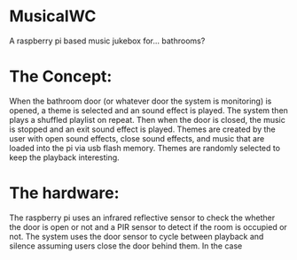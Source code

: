 # MusicalWC

A raspberry pi based music jukebox for... bathrooms?

# The Concept:
When the bathroom door (or whatever door the system is monitoring) is opened, a theme is selected and an sound effect is played. The system then plays a shuffled playlist on repeat. Then when the door is closed, the music is stopped and an exit sound effect is played. Themes are created by the user with open sound effects, close sound effects, and music that are loaded into the pi via usb flash memory. Themes are randomly selected to keep the playback interesting.

# The hardware:
The raspberry pi uses an infrared reflective sensor to check the whether the door is open or not and a PIR sensor to detect if the room is occupied or not. The system uses the door sensor to cycle between playback and silence assuming users close the door behind them. In the case 
